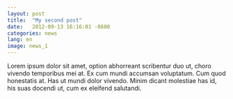 ```yaml
---
layout: post
title:  "My second post"
date:   2012-09-13 16:16:01 -0600
categories: news
lang: en
image: news_1
---
```


Lorem ipsum dolor sit amet, option abhorreant scribentur duo ut, choro vivendo temporibus mei at. Ex cum mundi accumsan voluptatum. Cum quod honestatis at. Has ut mundi dolor vivendo. Minim dicant molestiae has id, his suas docendi ut, cum ex eleifend salutandi.
